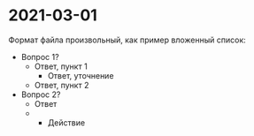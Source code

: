 # 2021-03-01

Формат файла произвольный, как пример вложенный список:

- Вопрос 1?
  - Ответ, пункт 1
    - Ответ, уточнение
  - Ответ, пункт 2
- Вопрос 2?
  - Ответ
  - + Действие



